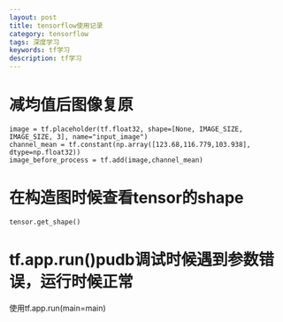 ```yaml
---
layout: post
title: tensorflow使用记录
category: tensorflow
tags: 深度学习
keywords: tf学习
description: tf学习
---
```


# 减均值后图像复原

```
image = tf.placeholder(tf.float32, shape=[None, IMAGE_SIZE, IMAGE_SIZE, 3], name="input_image")
channel_mean = tf.constant(np.array([123.68,116.779,103.938], dtype=np.float32))
image_before_process = tf.add(image,channel_mean)
```

# 在构造图时候查看tensor的shape

```
tensor.get_shape()
```

# tf.app.run()pudb调试时候遇到参数错误，运行时候正常

使用tf.app.run(main=main)